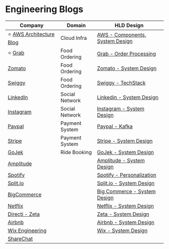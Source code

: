 # Engineering Blogs

| Company                                                                    | Domain         | HLD Design                                                                         |
|----------------------------------------------------------------------------|----------------|------------------------------------------------------------------------------------|
| :star: [AWS Architecture Blog](https://aws.amazon.com/blogs/architecture/) | Cloud Infra    | [AWS - Components, System Design](../2_AWSServices/Readme.md)                         |
| :star: [Grab](https://engineering.grab.com/)                               | Food Ordering  | [Grab - Order Processing](GrabTechStack/Readme.md)            |
| [Zomato](https://blog.zomato.com/author/engineering)                       | Food Ordering  | [Zomato - System Design](../0_HLDUseCasesProblems/FoodOrderingZomatoSwiggy/Readme.md) |
| [Swiggy](https://bytes.swiggy.com/)                                        | Food Ordering  | [Swiggy - TechStack](SwiggyTechStack.md)                      |
| [LinkedIn](https://engineering.linkedin.com/)                              | Social Network | [Linkedin - System Design](LinkedInTechStack.md)              |
| [Instagram](https://medium.com/@InstagramEng)                              | Social Network | [Instagram - System Design](InstagramTechStack.md)            |
| [Paypal](https://medium.com/paypal-tech)                                   | Payment System | [Paypal - Kafka](PayPalTechStack.md)                          |
| [Stripe](https://stripe.com/blog/engineering)                              | Payment System | [Stripe - System Design](StripeTechStack.md)                  |
| [GoJek](https://www.gojek.io/blog)                                         | Ride Booking   | [GoJek - System Design](GoJekTechStack.md)                    |
| [Amplitude](https://amplitude.com/blog)                                    |                | [Amplitude - System Design](AmplitudeSystemDesign/Readme.md)  |
| [Spotify](https://engineering.atspotify.com/)                              |                | [Spotify - Personalization](PersonalizationSpotify/Readme.md) |
| [Split.io](https://www.split.io/blog)                                      |                | [Split.io - System Design](SplitIOTechStack.md)               |
| [BigCommerce](https://www.bigeng.io/)                                      |                | [Big Commerce - System Design](BigCommerce/Readme.md)         |
| [Netflix](https://netflixtechblog.com/)                                    |                | [Netflix - System Design](NetflixTechStack.md)                |
| [Directi - Zeta](https://engineering.zeta.tech)                            |                | [Zeta - System Design](DirectITechStack.md)                   |
| [Airbnb](https://medium.com/airbnb-engineering)                            |                | [Airbnb - System Design](AirbnbSystemDesign/Readme.md)        |
| [Wix Engineering](https://medium.com/wix-engineering/)                     |                | [Wix - System Design](WixTechStack.md)                        |
| [ShareChat](https://sharechat.com/team/engineering)                        |                |                                                                                    |